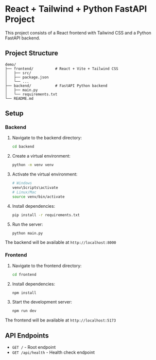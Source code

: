 # React + Tailwind + Python FastAPI Project

This project consists of a React frontend with Tailwind CSS and a Python FastAPI backend.

## Project Structure
```
demo/
├── frontend/          # React + Vite + Tailwind CSS
│   ├── src/
│   ├── package.json
│   └── ...
├── backend/           # FastAPI Python backend
│   ├── main.py
│   └── requirements.txt
└── README.md
```

## Setup

### Backend
1. Navigate to the backend directory:
   ```bash
   cd backend
   ```

2. Create a virtual environment:
   ```bash
   python -m venv venv
   ```

3. Activate the virtual environment:
   ```bash
   # Windows
   venv\Scripts\activate
   # Linux/Mac
   source venv/bin/activate
   ```

4. Install dependencies:
   ```bash
   pip install -r requirements.txt
   ```

5. Run the server:
   ```bash
   python main.py
   ```

The backend will be available at `http://localhost:8000`

### Frontend
1. Navigate to the frontend directory:
   ```bash
   cd frontend
   ```

2. Install dependencies:
   ```bash
   npm install
   ```

3. Start the development server:
   ```bash
   npm run dev
   ```

The frontend will be available at `http://localhost:5173`

## API Endpoints
- `GET /` - Root endpoint
- `GET /api/health` - Health check endpoint